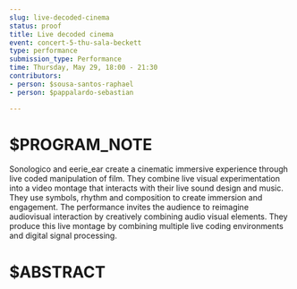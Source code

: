 ```yaml
---
slug: live-decoded-cinema
status: proof
title: Live decoded cinema
event: concert-5-thu-sala-beckett
type: performance
submission_type: Performance
time: Thursday, May 29, 18:00 - 21:30
contributors:
- person: $sousa-santos-raphael
- person: $pappalardo-sebastian

---
```


# $PROGRAM_NOTE

Sonologico and eerie_ear create a cinematic immersive experience through live
coded manipulation of film. They combine live visual experimentation into a
video montage that interacts with their live sound design and music. They
use symbols, rhythm and composition to create immersion and engagement.
The performance invites the audience to reimagine audiovisual interaction by
creatively combining audio visual elements. They produce this live montage by
combining multiple live coding environments and digital signal processing.

# $ABSTRACT




